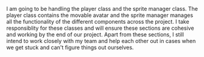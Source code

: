 I am going to be handling the player class and the sprite manager class. 
The player class contains the movable avatar and the sprite manager manages all the functionality of the different components across the project.
I take responsiblity for these classes and will ensure these sections are cohesive and working by the end of our project.
Apart from these sections, I still intend to work closely with my team and help each other out in cases when we get stuck and can't figure things out ourselves.
